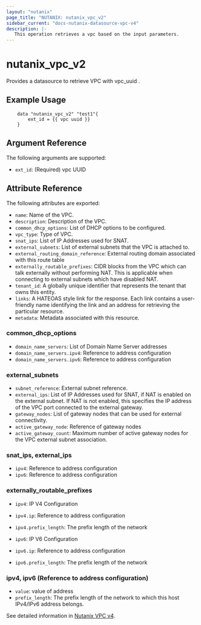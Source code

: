 ```yaml
---
layout: "nutanix"
page_title: "NUTANIX: nutanix_vpc_v2"
sidebar_current: "docs-nutanix-datasource-vpc-v4"
description: |-
   This operation retrieves a vpc based on the input parameters.
---
```


# nutanix_vpc_v2

Provides a datasource to retrieve VPC with vpc_uuid .

## Example Usage

```hcl
    data "nutanix_vpc_v2" "test1"{
        ext_id = {{ vpc uuid }}
    }

```

## Argument Reference

The following arguments are supported:

* `ext_id`: (Required) vpc UUID

## Attribute Reference

The following attributes are exported:

* `name`: Name of the VPC.
* `description`: Description of the VPC.
* `common_dhcp_options`: List of DHCP options to be configured.
* `vpc_type`: Type of VPC.
* `snat_ips`: List of IP Addresses used for SNAT.
* `external_subnets`: List of external subnets that the VPC is attached to.
* `external_routing_domain_reference`: External routing domain associated with this route table
* `externally_routable_prefixes`: CIDR blocks from the VPC which can talk externally without performing NAT. This is applicable when connecting to external subnets which have disabled NAT.
* `tenant_id`: A globally unique identifier that represents the tenant that owns this entity. 
* `links`: A HATEOAS style link for the response. Each link contains a user-friendly name identifying the link and an address for retrieving the particular resource.
* `metadata`: Metadata associated with this resource.


### common_dhcp_options

* `domain_name_servers`: List of Domain Name Server addresses
* `domain_name_servers.ipv4`: Reference to address configuration
* `domain_name_servers.ipv6`: Reference to address configuration


### external_subnets

* `subnet_reference`: External subnet reference.
* `external_ips`: List of IP Addresses used for SNAT, if NAT is enabled on the external subnet. If NAT is not enabled, this specifies the IP address of the VPC port connected to the external gateway.
* `gateway_nodes`: List of gateway nodes that can be used for external connectivity.    
* `active_gateway_node`: Reference of gateway nodes
* `active_gateway_count`: Maximum number of active gateway nodes for the VPC external subnet association.


### snat_ips, external_ips

* `ipv4`: Reference to address configuration
* `ipv6`: Reference to address configuration


### externally_routable_prefixes
* `ipv4`: IP V4 Configuration
* `ipv4.ip`: Reference to address configuration
* `ipv4.prefix_length`: The prefix length of the network

* `ipv6`: IP V6 Configuration
* `ipv6.ip`: Reference to address configuration
* `ipv6.prefix_length`: The prefix length of the network


### ipv4, ipv6 (Reference to address configuration)

* `value`: value of address
* `prefix_length`: The prefix length of the network to which this host IPv4/IPv6 address belongs.



See detailed information in [Nutanix VPC v4](https://developers.nutanix.com/api-reference?namespace=networking&version=v4.0.b1).